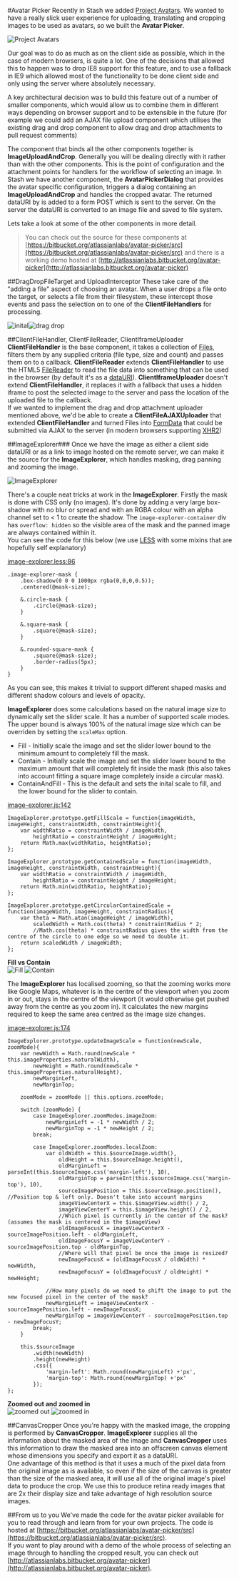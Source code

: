 #Avatar Picker
Recently in Stash we added [Project Avatars](https://confluence.atlassian.com/display/STASH/Stash+2.1+release+notes#Stash2.1releasenotes-ProjectAvatars). We wanted to have a really slick user experience for uploading, translating and cropping images to be used as avatars, so we built the **Avatar Picker**.

![Project Avatars](http://monosnap.com/image/quxJjJ3z90cpqC7tAVMGOFC4a.png)

Our goal was to do as much as on the client side as possible, which in the case of modern browsers, is quite a lot. One of the decisions that allowed this to happen was to drop IE8 support for this feature, and to use a fallback in IE9 which allowed most of the functionality to be done client side and only using the server where absolutely necessary. 

A key architectural decision was to build this feature out of a number of smaller components, which would allow us to combine them in different ways depending on browser support and to be extensible in the future (for example we could add an AJAX file upload component which utilises the existing drag and drop component to allow drag and drop attachments to pull request comments) 

The component that binds all the other components together is **ImageUploadAndCrop**. Generally you will be dealing directly with it rather than with the other components. This is the point of configuration and the attachment points for handlers for the workflow of selecting an image. In Stash we have another component, the **AvatarPickerDialog** that provides the avatar specific configuration, triggers a dialog containing an **ImageUploadAndCrop** and handles the cropped avatar. The returned dataURI by is added to a form POST which is sent to the server. On the server the dataURI is converted to an image file and saved to file system. 

Lets take a look at some of the other components in more detail. 

>You can check out the source for these components at [https://bitbucket.org/atlassianlabs/avatar-picker/src](https://bitbucket.org/atlassianlabs/avatar-picker/src) and there is a working demo hosted at [http://atlassianlabs.bitbucket.org/avatar-picker](http://atlassianlabs.bitbucket.org/avatar-picker)

##DragDropFileTarget and UploadInterceptor
These take care of the "adding a file" aspect of choosing an avatar. When a user drops a file onto the target, or selects a file from their filesystem, these intercept those events and pass the selection on to one of the **ClientFileHandlers** for processing. 

![inital](http://monosnap.com/image/KL8Gf6w6yyMPPpCFrPR0S79jX.png)![drag drop](http://monosnap.com/image/Rqz6ufY5OImsYMZsOad6ZEoUH.png)

##ClientFileHandler, ClientFileReader, ClientIframeUploader
**ClientFileHandler** is the base component, it takes a collection of [Files](https://developer.mozilla.org/en-US/docs/DOM/File), filters them by any supplied criteria (file type, size and count) and passes them on to a callback. **ClientFileReader** extends **ClientFileHandler** to use the HTML5 [FileReader](https://developer.mozilla.org/en-US/docs/DOM/FileReader) to read the file data into something that can be used in the browser (by default it's as a [dataURI](http://en.wikipedia.org/wiki/Data_URI_scheme)). **ClientIframeUploader** doesn't extend **ClientFileHandler**, it replaces it with a fallback that uses a hidden iframe to post the selected image to the server and pass the location of the uploaded file to the callback.  
If we wanted to implement the drag and drop attachment uploader mentioned above, we'd be able to create a **ClientFileAJAXUploader** that extended **ClientFileHandler** and turned Files into [FormData](https://developer.mozilla.org/en-US/docs/DOM/XMLHttpRequest/FormData/Using_FormData_Objects#Sending_files_using_a_FormData_object) that could be submitted via AJAX to the server (in modern browsers supporting [XHR2](http://caniuse.com/#feat=xhr2))

##ImageExplorer###
Once we have the image as either a client side dataURI or as a link to image hosted on the remote server, we can make it the source for the **ImageExplorer**, which handles masking, drag panning and zooming the image. 

![ImageExplorer](http://monosnap.com/image/dFtsznWM4qakNqUh8xYwr4EE5.png)

There's a couple neat tricks at work in the **ImageExplorer**. Firstly the mask is done with CSS only (no images). It's done by adding a very large box-shadow with no blur or spread and with an RGBA colour with an alpha channel set to < 1 to create the shadow. The `image-explorer-container` div has `overflow: hidden` so the visible area of the mask and the panned image are always contained within it.  
You can see the code for this below (we use [LESS](http://lesscss.org/) with some mixins that are hopefully self explanatory)

[image-explorer.less:86](https://bitbucket.org/atlassianlabs/avatar-picker/src/master/less/image-explorer.less?at=master#cl-86)

```
.image-explorer-mask {
    .box-shadow(0 0 0 1000px rgba(0,0,0,0.5));
    .centered(@mask-size);

    &.circle-mask {
        .circle(@mask-size);
    }

    &.square-mask {
        .square(@mask-size);
    }

    &.rounded-square-mask {
        .square(@mask-size);
        .border-radius(5px);
    }
}
```

As you can see, this makes it trivial to support different shaped masks and different shadow colours and levels of opacity. 

**ImageExplorer** does some calculations based on the natural image size to dynamically set the slider scale. It has a number of supported scale modes. The upper bound is always 100% of the natural image size which can be overriden by setting the `scaleMax` option. 

* Fill - Initially scale the image and set the slider lower bound to the minimum amount to completely fill the mask. 
* Contain - Initially scale the image and set the slider lower bound to the maximum amount that will completely fit inside the mask (this also takes into account fitting a square image completely inside a circular mask).
* ContainAndFill - This is the default and sets the inital scale to fill, and the lower bound for the slider to contain.

[image-explorer.js:142](https://bitbucket.org/atlassianlabs/avatar-picker/src/master/js/image-explorer.js?at=master#cl-142)  

```
ImageExplorer.prototype.getFillScale = function(imageWidth, imageHeight, constraintWidth, constraintHeight){
    var widthRatio = constraintWidth / imageWidth,
        heightRatio = constraintHeight / imageHeight;
    return Math.max(widthRatio, heightRatio);
};

ImageExplorer.prototype.getContainedScale = function(imageWidth, imageHeight, constraintWidth, constraintHeight){
    var widthRatio = constraintWidth / imageWidth,
        heightRatio = constraintHeight / imageHeight;
    return Math.min(widthRatio, heightRatio);
};

ImageExplorer.prototype.getCircularContainedScale = function(imageWidth, imageHeight, constraintRadius){
    var theta = Math.atan(imageHeight / imageWidth),
        scaledWidth = Math.cos(theta) * constraintRadius * 2;
        //Math.cos(theta) * constraintRadius gives the width from the centre of the circle to one edge so we need to double it.
    return scaledWidth / imageWidth;
};
```

**Fill vs Contain**  
![Fill](http://monosnap.com/image/2Nkec8ngaBONuOrcw9b91OTvT.png) ![Contain](http://monosnap.com/image/3BvGkNwiF7MgTxRG23KOLM64j.png)

The **ImageExplorer** has localised zooming, so that the zooming works more like Google Maps, whatever is in the centre of the viewport when you zoom in or out, stays in the centre of the viewport (it would otherwise get pushed away from the centre as you zoom in). It calculates the new margins required to keep the same area centred as the image size changes. 

[image-explorer.js:174](https://bitbucket.org/atlassianlabs/avatar-picker/src/master/js/image-explorer.js?at=master#cl-174)

```
ImageExplorer.prototype.updateImageScale = function(newScale, zoomMode){
    var newWidth = Math.round(newScale * this.imageProperties.naturalWidth),
        newHeight = Math.round(newScale * this.imageProperties.naturalHeight),
        newMarginLeft,
        newMarginTop;

    zoomMode = zoomMode || this.options.zoomMode;

    switch (zoomMode) {
        case ImageExplorer.zoomModes.imageZoom:
            newMarginLeft = -1 * newWidth / 2;
            newMarginTop = -1 * newHeight / 2;
        break;

        case ImageExplorer.zoomModes.localZoom:
            var oldWidth = this.$sourceImage.width(),
                oldHeight = this.$sourceImage.height(),
                oldMarginLeft = parseInt(this.$sourceImage.css('margin-left'), 10),
                oldMarginTop = parseInt(this.$sourceImage.css('margin-top'), 10),
                sourceImagePosition = this.$sourceImage.position(), //Position top & left only. Doesn't take into account margins
                imageViewCenterX = this.$imageView.width() / 2,
                imageViewCenterY = this.$imageView.height() / 2,
                //Which pixel is currently in the center of the mask? (assumes the mask is centered in the $imageView)
                oldImageFocusX = imageViewCenterX - sourceImagePosition.left - oldMarginLeft,
                oldImageFocusY = imageViewCenterY - sourceImagePosition.top - oldMarginTop,
                //Where will that pixel be once the image is resized?
                newImageFocusX = (oldImageFocusX / oldWidth) * newWidth,
                newImageFocusY = (oldImageFocusY / oldHeight) * newHeight;

            //How many pixels do we need to shift the image to put the new focused pixel in the center of the mask?
            newMarginLeft = imageViewCenterX - sourceImagePosition.left - newImageFocusX;
            newMarginTop = imageViewCenterY - sourceImagePosition.top - newImageFocusY;
        break;
    }

    this.$sourceImage
        .width(newWidth)
        .height(newHeight)
        .css({
            'margin-left': Math.round(newMarginLeft) +'px',
            'margin-top': Math.round(newMarginTop) +'px'
        });
};
```        
**Zoomed out and zoomed in**  
![zoomed out](http://monosnap.com/image/3StKce2MoGse8YVMOyhJNwJHo.png) ![zoomed in](http://monosnap.com/image/gZbwiRkJK5NcqF8BC1g7Rejix.png)


##CanvasCropper
Once you're happy with the masked image, the cropping is performed by **CanvasCropper**.  **ImageExplorer** supplies all the information about the masked area of the image and **CanvasCropper** uses this information to draw the masked area into an offscreen canvas element whose dimensions you specify and export it as a dataURI.  
One advantage of this method is that it uses a much of the pixel data from the original image as is available, so even if the size of the canvas is greater than the size of the masked area, it will use all of the original image's pixel data to produce the crop. We use this to produce retina ready images that are 2x their display size and take advantage of high resolution source images.  


##From us to you
We've made the code for the avatar picker available for you to read through and learn from for your own projects. The code is hosted at [https://bitbucket.org/atlassianlabs/avatar-picker/src](https://bitbucket.org/atlassianlabs/avatar-picker/src).  
If you want to play around with a demo of the whole process of selecting an image through to handling the cropped result, you can check out [http://atlassianlabs.bitbucket.org/avatar-picker](http://atlassianlabs.bitbucket.org/avatar-picker).







 
